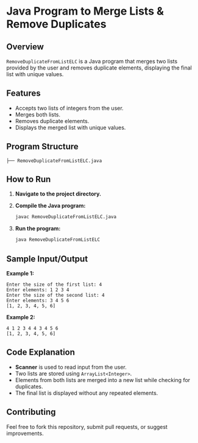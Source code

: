 # Java Program to Merge Lists & Remove Duplicates

## Overview

`RemoveDuplicateFromListELC` is a Java program that merges two lists provided by the user and removes duplicate elements, displaying the final list with unique values.

## Features

- Accepts two lists of integers from the user.
- Merges both lists.
- Removes duplicate elements.
- Displays the merged list with unique values.

## Program Structure

```
├── RemoveDuplicateFromListELC.java
```

## How to Run

1. **Navigate to the project directory.**

2. **Compile the Java program:**

   ```bash
   javac RemoveDuplicateFromListELC.java
   ```

3. **Run the program:**

   ```bash
   java RemoveDuplicateFromListELC
   ```

## Sample Input/Output

**Example 1:**

```
Enter the size of the first list: 4
Enter elements: 1 2 3 4
Enter the size of the second list: 4
Enter elements: 3 4 5 6
[1, 2, 3, 4, 5, 6]
```

**Example 2:**

```
4 1 2 3 4 4 3 4 5 6
[1, 2, 3, 4, 5, 6]
```

## Code Explanation

- **Scanner** is used to read input from the user.
- Two lists are stored using `ArrayList<Integer>`.
- Elements from both lists are merged into a new list while checking for duplicates.
- The final list is displayed without any repeated elements.

## Contributing

Feel free to fork this repository, submit pull requests, or suggest improvements.
